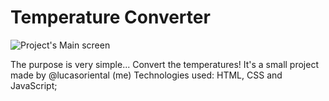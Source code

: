# Temperature Converter
![Project's Main screen](https://github.com/lucasoriental/tempConverter/assets/61483719/f0b0a7df-1c91-451c-9197-01a293865307)

The purpose is very simple... Convert the temperatures!
It's a small project made by @lucasoriental (me)
Technologies used: HTML, CSS and JavaScript;
